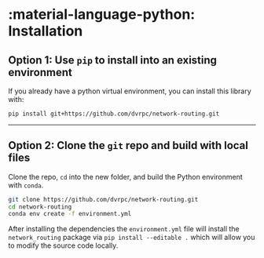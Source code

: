 # :material-language-python: Installation

## Option 1: Use `pip` to install into an existing environment

If you already have a python virtual environment, you can install this library with:

```bash
pip install git+https://github.com/dvrpc/network-routing.git
```

---

## Option 2: Clone the `git` repo and build with local files

Clone the repo, `cd` into the new folder, and build the Python environment with `conda`.

```bash
git clone https://github.com/dvrpc/network-routing.git
cd network-routing
conda env create -f environment.yml
```

After installing the dependencies the `environment.yml` file will install the `network_routing` package via `pip install --editable .` which will allow you to modify the source code locally.
